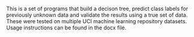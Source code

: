 This is a set of programs that build a decison tree, predict class labels for previously unknown data and validate the results using a true set of data. These were tested on multiple UCI machine learning repository datasets. Usage instructions can be found in the docx file.
